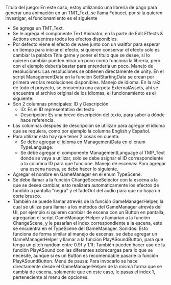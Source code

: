 Titulo del juego: En este caso, estoy utilizando una librería de pago para generar una animación en un TMT_Text, se llama Febucci, por si la quieren investigar, el funcionamiento es el siguiente
- Se agrega un TMT_Text.
- Se le agrega el componente Text Animator, en la parte de Edit Effects & Actions encuentras todos los efectos disponibles.
- Por defecto viene el efecto de wave junto con un waitfor para esperar un tiempo para iniciar el efecto, si quieren conservar el efecto solo es cambiar la palabra Title game y poner el título que se desee, si lo quieren cambiar pueden mirar un poco como funciona la librería, pero con el ejemplo debería bastar para entenderla un poco.
Manejo de resoluciones: Las resoluciones se obtienen directamente de unity. En el script ManagementData en la función SetStartingData se crean por primera vez las resoluciones disponibles.
Manejo de idioma: En la raíz de todo el proyecto, se encuentra una carpeta ExternalAssets, ahí se encuentra el archivo original de los idiomas, el funcionamiento es el siguiente:
- Son 2 columnas principales: ID y Descripción
    - ID: Es el ID representativo del texto
    - Descripción: Es una breve descripción del texto, para saber a dónde hace referencia.
- Las columnas después de descripción se utilizan para agregar el idioma que se requiera, como por ejemplo la columna English y Español.
- Para utilizar esto hay que tener 2 cosas en cuenta:
    - Se debe agregar el idioma en ManagementData en el enum TypeLanguage.
    - Se debe agregar el componente ManagementLanguage al TMP_Text donde se vaya a utilizar, solo se debe asignar el ID correspondiente a la columna ID para que funcione.
Manejo de escenas: Para agregar una escena nueva, se debe hacer lo siguiente.
- Agregar el nombre en GameManager en el enum TypeScene.
- Se debe llamar a la función ChangeSceneSelector con la escena a la que se desea cambiar, esto realizará automáticamente los efectos de fundido a pantalla "negra" y el fadeOut del audio para que no haya un corte brusco.
- También se puede llamar atrevés de la función GameManagerHelper, la cual se utiliza para llamar a los métodos del GameManager atrevés del UI, por ejemplo si quieren cambiar de escena con un Button en pantalla, agregarían el script GameManagerHelper y llamarían a la función ChangeScene, y le pasarían el index correspondiente a la escena, este se encuentra en el TypeScene del GameManager.
Sonidos: Esto funciona de forma similar al manejo de escenas, se debe agregar un GameManagerHelper y llamar a la función PlayASoundButton, para que tenga un pitch random entre 0.9f y 1.1f; También pueden hacer uso de la función PlayASound con las diferentes sobrecargas para lo que se necesite, aunque si es un Button es recomendable pasarle la función PlayASoundButton.
Menú de pausa: Para invocarlo se hace directamente desde el GameManagerHelper de la misma forma que se cambia de escena, solamente que en este caso, le pasas el index 1, perteneciente al menú de opciones.
